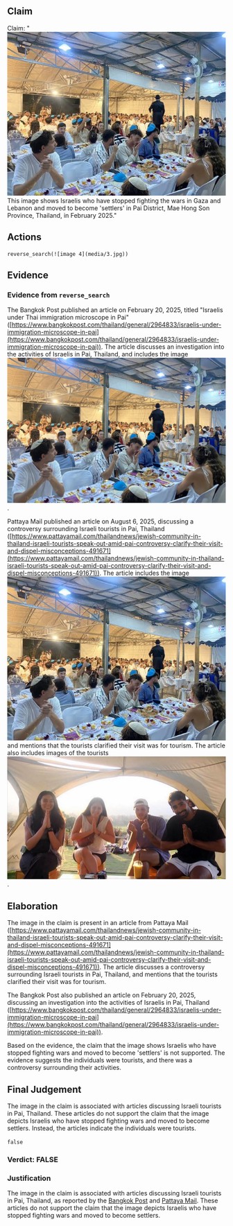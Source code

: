 ## Claim
Claim: "![image 4](media/3.jpg) This image shows Israelis who have stopped fighting the wars in Gaza and Lebanon and moved to become 'settlers' in Pai District, Mae Hong Son Province, Thailand, in February 2025."

## Actions
```
reverse_search(![image 4](media/3.jpg))
```

## Evidence
### Evidence from `reverse_search`
The Bangkok Post published an article on February 20, 2025, titled "Israelis under Thai immigration microscope in Pai" ([https://www.bangkokpost.com/thailand/general/2964833/israelis-under-immigration-microscope-in-pai](https://www.bangkokpost.com/thailand/general/2964833/israelis-under-immigration-microscope-in-pai)). The article discusses an investigation into the activities of Israelis in Pai, Thailand, and includes the image ![image 3459](media/2025-08-06_14-14-1754489692-450780.jpg)
.

Pattaya Mail published an article on August 6, 2025, discussing a controversy surrounding Israeli tourists in Pai, Thailand ([https://www.pattayamail.com/thailandnews/jewish-community-in-thailand-israeli-tourists-speak-out-amid-pai-controversy-clarify-their-visit-and-dispel-misconceptions-491671](https://www.pattayamail.com/thailandnews/jewish-community-in-thailand-israeli-tourists-speak-out-amid-pai-controversy-clarify-their-visit-and-dispel-misconceptions-491671)). The article includes the image ![image 4](media/3.jpg)
 and mentions that the tourists clarified their visit was for tourism. The article also includes images of the tourists ![image 3463](media/2025-08-06_14-15-1754489710-322686.jpg)
.


## Elaboration
The image in the claim is present in an article from Pattaya Mail ([https://www.pattayamail.com/thailandnews/jewish-community-in-thailand-israeli-tourists-speak-out-amid-pai-controversy-clarify-their-visit-and-dispel-misconceptions-491671](https://www.pattayamail.com/thailandnews/jewish-community-in-thailand-israeli-tourists-speak-out-amid-pai-controversy-clarify-their-visit-and-dispel-misconceptions-491671)). The article discusses a controversy surrounding Israeli tourists in Pai, Thailand, and mentions that the tourists clarified their visit was for tourism.

The Bangkok Post also published an article on February 20, 2025, discussing an investigation into the activities of Israelis in Pai, Thailand ([https://www.bangkokpost.com/thailand/general/2964833/israelis-under-immigration-microscope-in-pai](https://www.bangkokpost.com/thailand/general/2964833/israelis-under-immigration-microscope-in-pai)).

Based on the evidence, the claim that the image shows Israelis who have stopped fighting wars and moved to become 'settlers' is not supported. The evidence suggests the individuals were tourists, and there was a controversy surrounding their activities.


## Final Judgement
The image in the claim is associated with articles discussing Israeli tourists in Pai, Thailand. These articles do not support the claim that the image depicts Israelis who have stopped fighting wars and moved to become settlers. Instead, the articles indicate the individuals were tourists.

`false`

### Verdict: FALSE

### Justification
The image in the claim is associated with articles discussing Israeli tourists in Pai, Thailand, as reported by the [Bangkok Post](https://www.bangkokpost.com/thailand/general/2964833/israelis-under-immigration-microscope-in-pai) and [Pattaya Mail](https://www.pattayamail.com/thailandnews/jewish-community-in-thailand-israeli-tourists-speak-out-amid-pai-controversy-clarify-their-visit-and-dispel-misconceptions-491671). These articles do not support the claim that the image depicts Israelis who have stopped fighting wars and moved to become settlers.
